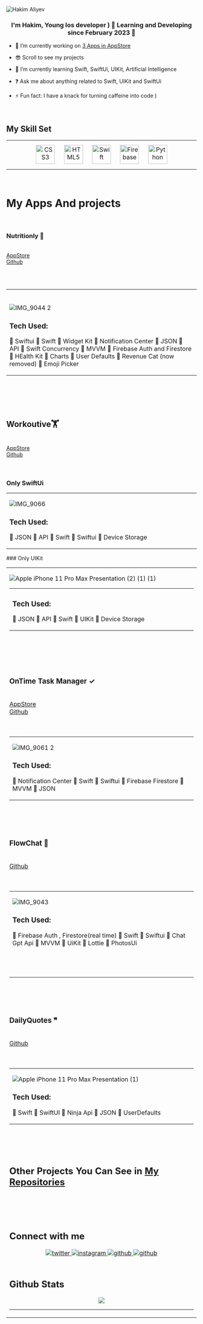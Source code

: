 


![Hakim Aliyev](https://github.com/hakim-cyber/hakim-cyber/assets/115820565/bd48641d-447b-4e5a-8163-a611ffbc2509)


  

### <div align="center">I'm Hakim, Young Ios developer )  Learning and Developing since February 2023 🚀</div>  
  

- 🔭 I’m currently working on [3 Apps in AppStore](https://apps.apple.com/us/developer/elshan-aliyev/id1691286018?ign-itscg=30200&ign-itsct=apps_box_li)
- 😎 Scroll to see my projects
  

- 🌱 I’m currently learning Swift, SwiftUi, UIKit, Artificial Intelligence
  

- ❓ Ask me about anything related to Swift, UIKit and  SwiftUi
  

- ⚡ Fun fact: I have a knack for turning caffeine into code )  
  

<br/>  


## My Skill Set  
<table><tr><td valign="top" width="33%">

<div align="center">  
<a href="https://www.w3schools.com/css/" target="_blank"><img style="margin: 10px" src="https://profilinator.rishav.dev/skills-assets/css3-original-wordmark.svg" alt="CSS3" height="50" /></a>  
<a href="https://en.wikipedia.org/wiki/HTML5" target="_blank"><img style="margin: 10px" src="https://profilinator.rishav.dev/skills-assets/html5-original-wordmark.svg" alt="HTML5" height="50" /></a>  
<a href="https://developer.apple.com/swift/" target="_blank"><img style="margin: 10px" src="https://profilinator.rishav.dev/skills-assets/swift-original-wordmark.svg" alt="Swift" height="50" /></a>  
<a href="https://firebase.google.com/" target="_blank"><img style="margin: 10px" src="https://profilinator.rishav.dev/skills-assets/firebase.png" alt="Firebase" height="50" /></a>  
<a href="https://www.python.org/" target="_blank"><img style="margin: 10px" src="https://profilinator.rishav.dev/skills-assets/python-original.svg" alt="Python" height="50" /></a>  
</div>






</td></tr></table> 
<br/>  

# My Apps And projects  
  <br/>  

### Nutritionly 🍏    
<br/>  [AppStore](https://apps.apple.com/us/app/nutritionly/id6450108528)  <br/>  [Github](https://github.com/hakim-cyber/Nutritionly)

  <br/>  
   <br/>  
  
<table><tr><td valign="top" width="33%">
 


  <br/>  

![IMG_9044 2](https://github.com/hakim-cyber/hakim-cyber/assets/115820565/fef53a4c-aa0a-4022-9a35-ce4709c0eea5)

### Tech Used: 

🔘 Swiftui
🔘 Swift
🔘 Widget Kit
🔘 Notification Center
🔘 JSON
🔘 API
🔘 Swift Concurrency
🔘 MVVM
🔘 Firebase Auth and Firestore
🔘 HEalth Kit
🔘 Charts
🔘 User Defaults
🔘 Revenue Cat (now removed)
🔘 Emoji Picker

  





</td></tr></table>  
 
 
<br/>  
<br/>  

<br/>  
<br/>  

## Workoutive🏋️
   <br/> [AppStore](https://apps.apple.com/us/app/workoutive/id6450684117)      <br/>  [Github](https://github.com/hakim-cyber/MuscleMate2) 
  <br/>  
   <br/>  
   
### Only SwiftUi
<table><tr><td valign="top" width="33%">
  


![IMG_9066](https://github.com/hakim-cyber/hakim-cyber/assets/115820565/68a4dfb4-4daf-4cb5-aa23-286787ccee6b)

### Tech Used: 
🔘 JSON
🔘 API
🔘 Swift
🔘 Swiftui
🔘 Device Storage


</td></tr></table>  
### Only UIKit
<table><tr><td valign="top" width="33%">

![Apple iPhone 11 Pro Max Presentation (2) (1) (1)](https://github.com/hakim-cyber/hakim-cyber/assets/115820565/9c01ccfb-5d4d-4233-9751-9efb072ab28b)
<table><tr><td valign="top" width="33%">
  

### Tech Used: 
🔘 JSON
🔘 API
🔘 Swift
🔘 UIKit
🔘 Device Storage

</td></tr></table>  
<br/> 
<br/>  
<br/>  
<br/>  

### OnTime Task Manager ✓
  <br/>  [AppStore](https://apps.apple.com/us/app/ontime-task-manager/id6449971202)     <br/>   [Github](https://github.com/hakim-cyber/OnTime)
  <br/>  
   <br/>  
<table><tr><td valign="top" width="33%">
  
  ![IMG_9061 2](https://github.com/hakim-cyber/hakim-cyber/assets/115820565/bbc74fb5-0f97-4b21-b781-8768b95bf89a)
  
   ### Tech Used: 
   
   🔘 Notification Center 
   🔘 Swift
   🔘 Swiftui
   🔘 Firebase Firestore
   🔘 MVVM
   🔘 JSON
   
   
</td></tr></table>  

<br/>  
<br/>  
<br/>  
  

### FlowChat 📲 
<br/>   [Github](https://github.com/hakim-cyber/FlowChat) 
  <br/>  
   <br/>  
<table><tr><td valign="top" width="33%">
  
 ![IMG_9043](https://github.com/hakim-cyber/hakim-cyber/assets/115820565/538a4270-61c4-499f-b8e6-5e09d4d9808c)

### Tech Used: 

🔘 Firebase Auth , Firestore(real time)
🔘 Swift
🔘 Swiftui
🔘 Chat Gpt Api
🔘 MVVM
🔘 UiKit
🔘 Lottie
🔘 PhotosUi


  <br/>  
<br/>  
<br/>  

</td></tr></table>  
<br/>  
<br/>  
<br/>  
  
### DailyQuotes ❞
 <br/>   [Github](https://github.com/hakim-cyber/DailyQuotes) 
  <br/>  
   <br/>  
<table><tr><td valign="top" width="33%">
  


![Apple iPhone 11 Pro Max Presentation (1)](https://github.com/hakim-cyber/hakim-cyber/assets/115820565/74e83dd5-3c13-486a-bbfe-cbdddd48b8d7)

### Tech Used: 

🔘 Swift
🔘 SwiftUI
🔘 Ninja Api
🔘 JSON 
🔘 UserDefaults




  

</td></tr></table>  




<br/>  
<br/>  
<br/>  

  ## Other Projects You Can See in [My Repositories](https://github.com/hakim-cyber?tab=repositories)

 <br/>  
<br/>  
<br/>  

  
  


## Connect with me  
<div align="center">
<a href="https://twitter.com/Hakim32892020" target="_blank">
<img src=https://img.shields.io/badge/twitter-%2300acee.svg?&style=for-the-badge&logo=twitter&logoColor=white alt=twitter style="margin-bottom: 5px;" />
</a>
<a href="https://instagram.com/aliyeff_ooooo7" target="_blank">
<img src=https://img.shields.io/badge/instagram-%23000000.svg?&style=for-the-badge&logo=instagram&logoColor=white alt=instagram style="margin-bottom: 5px;" />
</a>
<a href="https://github.com/hakim-cyber" target="_blank">
<img src=https://img.shields.io/badge/github-%2324292e.svg?&style=for-the-badge&logo=github&logoColor=white alt=github style="margin-bottom: 5px;" />
</a>  
  <a href="https://www.linkedin.com/in/hakim-aliyev/" target="_blank">
<img src=https://img.shields.io/badge/linkedin-%2324292e.svg?&style=for-the-badge&logo=linkedin&logoColor=blue alt=github style="margin-bottom: 5px;" />
</a>  
</div>  
  

<br/>  


## Github Stats  
<div align="center"><img src="https://github-readme-stats.vercel.app/api?username=hakim-cyber&show_icons=true&count_private=true&hide_border=true" align="center" /></div>  


----
